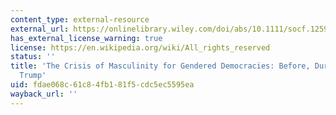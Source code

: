 ```yaml
---
content_type: external-resource
external_url: https://onlinelibrary.wiley.com/doi/abs/10.1111/socf.12599
has_external_license_warning: true
license: https://en.wikipedia.org/wiki/All_rights_reserved
status: ''
title: 'The Crisis of Masculinity for Gendered Democracies: Before, During, and After
  Trump'
uid: fdae068c-61c8-4fb1-81f5-cdc5ec5595ea
wayback_url: ''
---
```

